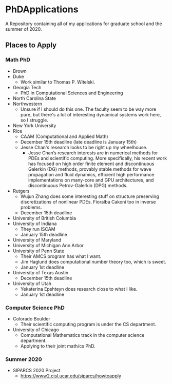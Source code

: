 # PhDApplications

A Repository containing all of my applications for graduate school and the
summer of 2020.

## Places to Apply

### Math PhD
- Brown
- Duke
    - Work similar to Thomas P. Witelski.
- Georgia Tech
    - PhD in Computational Sciences and Engineering
- North Carolina State
- Northwestern
    - Unsure if I should do this one. The faculty seem to be way more pure, but
      there's a lot of interesting dynamical systems work here, so I struggle.
- New York University
- Rice
    - CAAM (Computational and Applied Math)
    - December 15th deadline (late deadline is January 15th)
    - Jesse Chan's research looks to be right up my wheelhouse.
        - Jesse Chan’s research interests are in numerical methods for PDEs and
          scientific computing. More specifically, his recent work has focused
          on high order finite element and discontinuous Galerkin (DG) methods,
          provably stable methods for wave propagation and fluid dynamics,
          efficient high performance implementations on many-core and GPU
          architectures, and discontinuous Petrov-Galerkin (DPG) methods.
- Rutgers
    - Wujun Zhang does some interesting stuff on structure preserving
      discretizations of nonlinear PDEs. Fioralba Cakoni too in inverse
      problems.
    - December 15th deadline
- University of British Columbia
- University of Indiana
    - They run ISCAM
    - January 15th deadline
- University of Maryland
- University of Michigan Ann Arbor
- University of Penn State
    - Their AMCS program has what I want.
    - Jim Haglund does computational number theory too, which is sweet.
    - January 1st deadline
- University of Texas Austin
    - December 15th deadline
- University of Utah
    - Yekaterina Epshteyn does research close to what I like.
    - January 1st deadline

### Computer Science PhD
- Colorado Boulder
    - Their scientific computing program is under the CS department.
- University of Chicago
    - Computational Mathematics track in the computer science department.
    - Applying to their joint math/cs PhD.

### Summer 2020

- SIPARCS 2020 Project
  - https://www2.cisl.ucar.edu/siparcs/howtoapply
